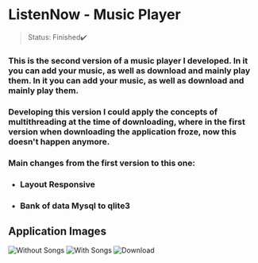 # ListenNow - Music Player

> Status: Finished✔️

### This is the second version of a music player I developed. In it you can add your music, as well as download and mainly play them. In it you can add your music, as well as download and mainly play them. 

### Developing this version I could apply the concepts of multithreading at the time of downloading, where in the first version when downloading the application froze, now this doesn't happen anymore.
### Main changes from the first version to this one:

- ### Layout Responsive
- ### Bank of data Mysql to qlite3

## Application Images


![Without Songs](https://user-images.githubusercontent.com/84943777/150866194-1686aaf9-9856-4afe-b376-4742340f4530.PNG)
![With Songs](https://user-images.githubusercontent.com/84943777/150866197-07ac9f09-1307-4c59-a52d-983e7330a949.PNG)
![Download](https://user-images.githubusercontent.com/84943777/150866198-5c56b3a4-d27a-4f83-b15a-9b0a3d39469f.PNG)
